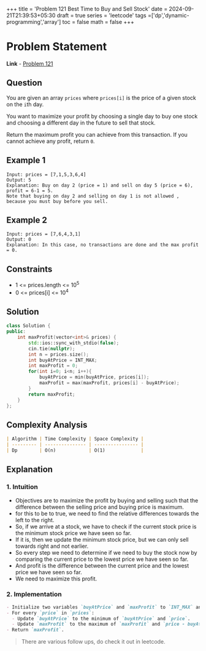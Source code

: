 +++
title = 'Problem 121 Best Time to Buy and Sell Stock'
date = 2024-09-21T21:39:53+05:30
draft = true
series = 'leetcode'
tags =['dp','dynamic-programming','array']
toc = false
math = false
+++

# Problem Statement

**Link** - [Problem 121](https://leetcode.com/problems/best-time-to-buy-and-sell-stock/description/)

## Question

You are given an array `prices` where `prices[i]` is the price of a given stock on the `i`th day.

You want to maximize your profit by choosing a single day to buy one stock and choosing a different day in the future to sell that stock.

Return the maximum profit you can achieve from this transaction. If you cannot achieve any profit, return `0`.

## Example 1

```
Input: prices = [7,1,5,3,6,4]
Output: 5
Explanation: Buy on day 2 (price = 1) and sell on day 5 (price = 6),
profit = 6-1 = 5.
Note that buying on day 2 and selling on day 1 is not allowed ,
because you must buy before you sell.
```

## Example 2

```
Input: prices = [7,6,4,3,1]
Output: 0
Explanation: In this case, no transactions are done and the max profit = 0.
```

## Constraints

- 1 <= prices.length <= 10<sup>5</sup>
- 0 <= prices[i] <= 10<sup>4</sup>

## Solution

```cpp
class Solution {
public:
    int maxProfit(vector<int>& prices) {
        std::ios::sync_with_stdio(false);
        cin.tie(nullptr);
        int n = prices.size();
        int buyAtPrice = INT_MAX;
        int maxProfit = 0;
        for(int i=0; i<n; i++){
            buyAtPrice = min(buyAtPrice, prices[i]);
            maxProfit = max(maxProfit, prices[i] - buyAtPrice);
        }
        return maxProfit;
    }
};
```

## Complexity Analysis

```markdown
| Algorithm | Time Complexity | Space Complexity |
| --------- | --------------- | ---------------- |
| Dp        | O(n)            | O(1)             |
```

## Explanation

### 1. Intuition

- Objectives are to maximize the profit by buying and selling such that the difference between the selling price and buying price is maximum.
- for this to be to true, we need to find the relative differences towards the left to the right.
- So, if we arrive at a stock, we have to check if the current stock price is the minimum stock price we have seen so far.
- If it is, then we update the minimum stock price, but we can only sell towards right and not earlier.
- So every step we need to determine if we need to buy the stock now by comparing the current price to the lowest price we have seen so far.
- And profit is the difference between the current price and the lowest price we have seen so far.
- We need to maximize this profit.

### 2. Implementation

```markdown
- Initialize two variables `buyAtPrice` and `maxProfit` to `INT_MAX` and `0` respectively.
- For every `price` in `prices`:
  - Update `buyAtPrice` to the minimum of `buyAtPrice` and `price`.
  - Update `maxProfit` to the maximum of `maxProfit` and `price - buyAtPrice`.
- Return `maxProfit`.
```

> There are various follow ups, do check it out in leetcode.
